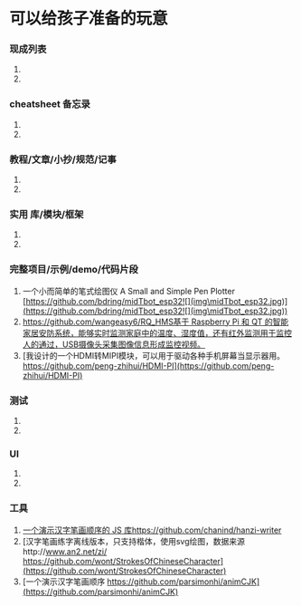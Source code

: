 # 可以给孩子准备的玩意

### 现成列表
1. 
1. 

### cheatsheet 备忘录
1. 
1. 

### 教程/文章/小抄/规范/记事
1. 
1. 

### 实用 库/模块/框架
1. 
1. 

### 完整项目/示例/demo/代码片段
1. 一个小而简单的笔式绘图仪 A Small and Simple Pen Plotter
[https://github.com/bdring/midTbot_esp32![](img\midTbot_esp32.jpg)](https://github.com/bdring/midTbot_esp32![](img\midTbot_esp32.jpg))
1. [https://github.com/wangeasy6/RQ_HMS基于 Raspberry Pi 和 QT 的智能家居安防系统，能够实时监测家庭中的温度、湿度值，还有红外监测用于监控人的通过，USB摄像头采集图像信息形成监控视频。](https://github.com/wangeasy6/RQ_HMS)
1. [我设计的一个HDMI转MIPI模块，可以用于驱动各种手机屏幕当显示器用。https://github.com/peng-zhihui/HDMI-PI](https://github.com/peng-zhihui/HDMI-PI)
### 测试
1. 
1. 

### UI
1. 
1. 

### 工具
1. [一个演示汉字笔画顺序的 JS 库https://github.com/chanind/hanzi-writer](https://github.com/chanind/hanzi-writer)
1. [汉字笔画练字离线版本，只支持楷体，使用svg绘图，数据来源http://www.an2.net/zi/ https://github.com/wont/StrokesOfChineseCharacter](https://github.com/wont/StrokesOfChineseCharacter)
1. [一个演示汉字笔画顺序 https://github.com/parsimonhi/animCJK](https://github.com/parsimonhi/animCJK)
